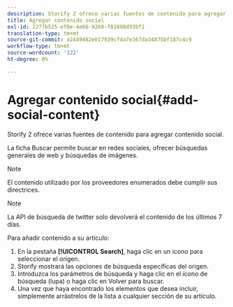 ```yaml
---
description: Storify 2 ofrece varias fuentes de contenido para agregar contenido social.
title: Agregar contenido social
exl-id: 2277b525-ef0e-4e66-9260-f81898d93bf1
translation-type: tm+mt
source-git-commit: a2449482e617939cfda7e367da34875bf187c4c9
workflow-type: tm+mt
source-wordcount: '122'
ht-degree: 0%

---
```


# Agregar contenido social{#add-social-content}

Storify 2 ofrece varias fuentes de contenido para agregar contenido social.

La ficha Buscar permite buscar en redes sociales, ofrecer búsquedas generales de web y búsquedas de imágenes.

>[!NOTE]
>
>El contenido utilizado por los proveedores enumerados debe cumplir sus directrices.

>[!NOTE]
>
>La API de búsqueda de twitter solo devolverá el contenido de los últimos 7 días.

Para añadir contenido a su artículo:

1. En la pestaña **[!UICONTROL Search]**, haga clic en un icono para seleccionar el origen.
1. Storify mostrará las opciones de búsqueda específicas del origen.
1. Introduzca los parámetros de búsqueda y haga clic en el icono de búsqueda (lupa) o haga clic en Volver para buscar.
1. Una vez que haya encontrado los elementos que desea incluir, simplemente arrástrelos de la lista a cualquier sección de su artículo.
